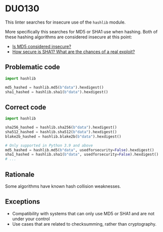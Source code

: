 # DUO130

This linter searches for insecure use of the `hashlib` module.

More specifically this searches for MD5 or SHA1 use when hashing. Both of these
hashing algorithms are considered insecure at this point:

- [Is MD5 considered insecure?](https://security.stackexchange.com/questions/19906/is-md5-considered-insecure)
- [How secure is SHA1? What are the chances of a real exploit?](https://crypto.stackexchange.com/questions/48289/how-secure-is-sha1-what-are-the-chances-of-a-real-exploit)

## Problematic code

```python
import hashlib

md5_hashed = hashlib.md5(b"data").hexdigest()
sha1_hashed = hashlib.sha1(b"data").hexdigest()
```

## Correct code

```python
import hashlib

sha256_hashed = hashlib.sha256(b"data").hexdigest()
sha512_hashed = hashlib.sha512(b"data").hexdigest()
blake2b_hashed = hashlib.blake2b(b"data").hexdigest()

# Only supported in Python 3.9 and above
md5_hashed = hashlib.md5(b"data", usedforsecurity=False).hexdigest()
sha1_hashed = hashlib.sha1(b"data", usedforsecurity=False).hexdigest()
# ...
```

## Rationale

Some algorithms have known hash collision weaknesses.

## Exceptions

- Compatibility with systems that can only use MD5 or SHA1 and are not under your control
- Use cases that are related to checksumming, rather than cryptography.
